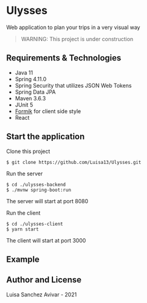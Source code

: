 # Ulysses
Web application to plan your trips in a very visual way
> WARNING:
> This project is under construction

## Requirements & Technologies
* Java 11
* Spring 4.11.0
* Spring Security that utilizes JSON Web Tokens
* Spring Data JPA
* Maven 3.6.3
* JUnit 5
* [Formik](https://formik.org) for client side style
* React 

## Start the application
Clone this project
```
$ git clone https://github.com/Luisa13/Ulysses.git
```
Run the server
```
$ cd ./ulysses-backend 
$ ./mvnw spring-boot:run
```
The server will start at port 8080

Run the client
```
$ cd ./ulysses-client
$ yarn start
```
The client will start at port 3000

## Example

## Author and License
Luisa Sanchez Avivar - 2021




